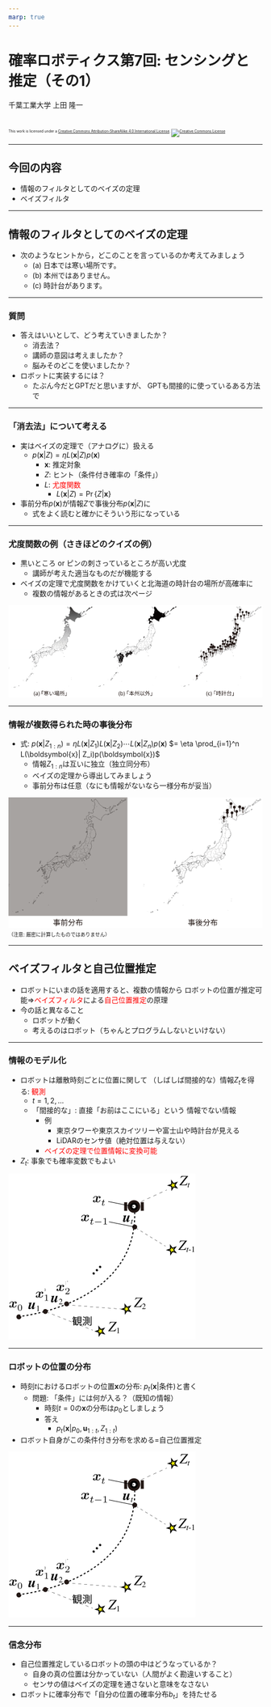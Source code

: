 ```yaml
---
marp: true
---
```


<!-- footer: 確率ロボティクス第7回 -->

# 確率ロボティクス第7回: センシングと推定（その1）

千葉工業大学 上田 隆一

<br />

<p style="font-size:50%">
This work is licensed under a <a rel="license" href="http://creativecommons.org/licenses/by-sa/4.0/">Creative Commons Attribution-ShareAlike 4.0 International License</a>.
<a rel="license" href="http://creativecommons.org/licenses/by-sa/4.0/">
<img alt="Creative Commons License" style="border-width:0" src="https://i.creativecommons.org/l/by-sa/4.0/88x31.png" /></a>
</p>

---

<!-- paginate: true -->

## 今回の内容

- 情報のフィルタとしてのベイズの定理
- ベイズフィルタ

---

## 情報のフィルタとしてのベイズの定理

- 次のようなヒントから，どこのことを言っているのか考えてみましょう
	* (a) 日本では寒い場所です。
	* (b) 本州ではありません。
	* (c) 時計台があります。

---

### 質問

- 答えはいいとして、どう考えていきましたか？
    - 消去法？
    - 講師の意図は考えましたか？
    - 脳みそのどこを使いましたか？
- ロボットに実装するには？
    - たぶん今だとGPTだと思いますが、
    GPTも間接的に使っているある方法で

---

### 「消去法」について考える

- 実はベイズの定理で（アナログに）扱える
	- $p(\boldsymbol{x} | Z) = \eta L(\boldsymbol{x}| Z)p(\boldsymbol{x})$
	    - $\boldsymbol{x}$: 推定対象
	    - $Z$: ヒント（条件付き確率の「条件」）
	    - $L$: <span style="color:red">尤度関数</span>
            - $L(\boldsymbol{x}|Z) = \Pr\{Z | \boldsymbol{x}\}$
- 事前分布$p(\boldsymbol{x})$が情報$Z$で事後分布$p(\boldsymbol{x}|Z)$に
    - 式をよく読むと確かにそういう形になっている

---

### 尤度関数の例（さきほどのクイズの例）

- 黒いところ or ピンの刺さっているところが高い尤度
    - 講師が考えた適当なものだが機能する
- ベイズの定理で尤度関数をかけていくと北海道の時計台の場所が高確率に
    - 複数の情報があるときの式は次ページ

![w:800](./figs/likelihoods.svg)


---

### 情報が複数得られた時の事後分布

- 式: $p(\boldsymbol{x} | Z_{1:n}) = \eta L(\boldsymbol{x}| Z_1)L(\boldsymbol{x} | Z_2)\cdots L(\boldsymbol{x}| Z_n) p(\boldsymbol{x})$
    $= \eta \prod_{i=1}^n L(\boldsymbol{x}| Z_i)p(\boldsymbol{x})$
    - 情報$Z_{1:n}$は互いに独立（独立同分布）
    - ベイズの定理から導出してみましょう
    - 事前分布は任意（なにも情報がないなら一様分布が妥当）


![w:500](./figs/prior_posterior.svg)<span style="font-size:70%">（注意: 厳密に計算したものではありません）</span>


---

## ベイズフィルタと自己位置推定

- ロボットにいまの話を適用すると、複数の情報から
ロボットの位置が推定可能$\Rightarrow$<span style="color:red">ベイズフィルタ</span>による<span style="color:red">自己位置推定</span>の原理
- 今の話と異なること
    - ロボットが動く
    - 考えるのはロボット（ちゃんとプログラムしないといけない）

---

### 情報のモデル化

- ロボットは離散時刻ごとに位置に関して
（しばしば間接的な）情報$Z_t$を得る: <span style="color:red">観測</span>
    - $t=1,2,\dots$
    - 「間接的な」: 直接「お前はここにいる」という
    情報でない情報
        - 例
            - 東京タワーや東京スカイツリーや富士山や時計台が見える
            - LiDARのセンサ値（絶対位置は与えない）
        - <span style="color:red">ベイズの定理で位置情報に変換可能</span>
- $Z_t$: 事象でも確率変数でもよい

![bg right:25% 100%](./figs/sensor_data.svg)


---

### ロボットの位置の分布

- 時刻$t$におけるロボットの位置$\boldsymbol{x}$の分布: $p_t(\boldsymbol{x}|$条件$)$と書く
    - 問題: 「条件」には何が入る？（既知の情報）
        - 時刻$t=0$の$\boldsymbol{x}$の分布は$p_0$としましょう
        - 答え
            * $p_t(\boldsymbol{x}|p_0, \boldsymbol{u}_{1:t}, Z_{1:t})$
- ロボット自身がこの条件付き分布を求める=自己位置推定


![bg right:25% 100%](./figs/sensor_data.svg)

---


### 信念分布

- 自己位置推定しているロボットの頭の中はどうなっているか？
    - 自身の真の位置は分かっていない（人間がよく勘違いすること）
    - センサの値はベイズの定理を通さないと意味をなさない
- ロボットに確率分布で「自分の位置の確率分布$b_t$」を持たせる
